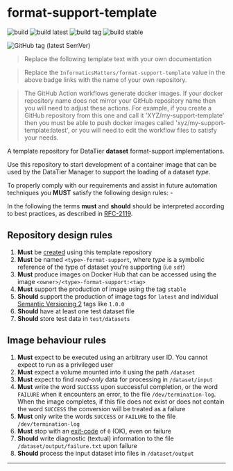 # format-support-template

![build](https://github.com/InformaticsMatters/format-support-template/workflows/build/badge.svg)
![build latest](https://github.com/InformaticsMatters/format-support-template/workflows/publish%20latest/badge.svg)
![build tag](https://github.com/InformaticsMatters/format-support-template/workflows/publish%20tag/badge.svg)
![build stable](https://github.com/InformaticsMatters/format-support-template/workflows/publish%20stable/badge.svg)

![GitHub tag (latest SemVer)](https://img.shields.io/github/v/tag/informaticsmatters/format-support-template)

>   Replace the following template text with your own documentation

>   Replace the `InformaticsMatters/format-support-template` value in the
    above badge links with the name of your own repository.

>   The GitHub Action workflows generate docker images.
    If your docker repository name does not mirror your
    GitHub repository name then you will need to adjust these actions.
    For example, if you create a GitHub repository from this one and call it
    'XYZ/my-support-template' then you must be able to push docker images
    called 'xyz/my-support-template:latest', or you will need to edit the
    workflow files to satisfy your needs.

A template repository for DataTier **dataset** format-support implementations.

Use this repository to start development of a container image that can be
used by the DataTier Manager to support the loading of a dataset _type_.

To properly comply with our requirements and assist in future
automation techniques you **MUST** satisfy the following design rules: -

In the following the terms **must** and **should** should be
interpreted according to best practices, as described in [RFC-2119].

## Repository design rules

1.  **Must** be [created] using this template repository 
2.  **Must** be named `<type>-format-support`, where _type_ is a
    symbolic reference of the type of dataset you're supporting (i.e `sdf`)
3.  **Must** produce images on Docker Hub that can be accessed using
    the image `<owner>/<type>-format-support:<tag>`
4.  **Must** support the production of image using the tag `stable`
5.  **Should** support the production of image tags for `latest`
    and individual [Semantic Versioning 2] tags like `1.0.0`
6.  **Should** have at least one test dataset file
7.  **Should** store test data in `test/datasets`

## Image behaviour rules

1.  **Must** expect to be executed using an arbitrary user ID.
    You cannot expect to run as a privileged user
2.  **Must** expect a volume mounted into it using the path `/dataset`
3.  **Must** expect to find _read-only_ data for processing in `/dataset/input`
4.  **Must** write the word `SUCCESS` upon successful completion,
    or the word `FAILURE` when it encounters an error,
    to the file `/dev/termination-log`. When the image completes,
    if this file does not exist or does not contain the word `SUCCESS`
    the conversion will be treated as a failure
5.  **Must** only write the words `SUCCESS` or `FAILURE`
    to the file `/dev/termination-log`
6.  **Must** stop with an [exit-code] of `0` (OK), even on failure
7.  **Should** write diagnostic (textual) information
    to the file `/dataset/output/failure.txt` upon failure
8.  **Should** process the input dataset into files in `/dataset/output`

---

[created]: https://docs.github.com/en/github/creating-cloning-and-archiving-repositories/creating-a-repository-from-a-template
[exit-code]: https://en.wikipedia.org/wiki/Exit_status
[semantic versioning 2]: https://semver.org
[rfc-2119]: https://tools.ietf.org/html/rfc2119
